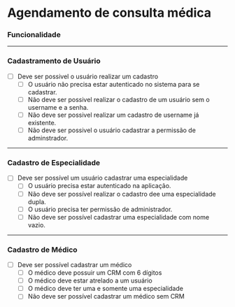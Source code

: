 # Agendamento de consulta médica

### **Funcionalidade**

---

### **Cadastramento de Usuário**

- [ ] Deve ser possivel o usuário realizar um cadastro
  - [ ] O usuário não precisa estar autenticado no sistema para se cadastrar.
  - [ ] Não deve ser possivel realizar o cadastro de um usuário sem o username e a senha.
  - [ ] Não deve ser possivel realizar um cadastro de username já existente.
  - [ ] Não deve ser possivel o usuário cadastrar a permissão de adminstrador.

---

### **Cadastro de Especialidade**

- [ ] Deve ser possível um usuário cadastrar uma especialidade
  - [ ] O usuário precisa estar autenticado na aplicação.
  - [ ] Não deve ser possível realizar o cadastro dee uma especialidade dupla.
  - [ ] O usuário precisa ter permissão de administrador.
  - [ ] Não deve ser possível cadastrar uma especialidade com nome vazio.

---

### **Cadastro de Médico**

- [ ] Deve ser possível cadastrar um médico
  - [ ] O médico deve possuir um CRM com 6 dígitos
  - [ ] O médico deve estar atrelado a um usuário
  - [ ] O médico deve ter uma e somente uma especialidade
  - [ ] Não deve ser possível cadastrar um médico sem CRM
